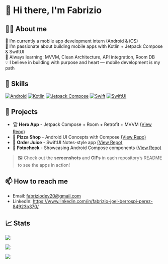 # 👋 Hi there, I'm Fabrizio

## 👨‍💻 About me
<p>
  📱 I’m currently a mobile app development intern (Android & iOS)</br>
  🚀 I’m passionate about building mobile apps with Kotlin + Jetpack Compose & SwiftUI</br>
  🧠 Always learning: MVVM, Clean Architecture, API integration, Room DB</br>
  💡 I believe in building with purpose and heart — mobile development is my path</br>
</p>  

## 🔧 Skills
[![Android](https://img.shields.io/badge/Android-3DDC84?style=for-the-badge&logo=android&logoColor=white&labelColor=101010)](https://developer.android.com/)
[![Kotlin](https://img.shields.io/badge/Kotlin-0095D5?style=for-the-badge&logo=kotlin&logoColor=white&labelColor=101010)](https://kotlinlang.org/)
[![Jetpack Compose](https://img.shields.io/badge/Jetpack_Compose-4285F4?style=for-the-badge&logo=android-studio&logoColor=white&labelColor=101010)](https://developer.android.com/jetpack/compose)
[![Swift](https://img.shields.io/badge/Swift-FA7343?style=for-the-badge&logo=swift&logoColor=white&labelColor=101010)](https://developer.apple.com/swift/)
[![SwiftUI](https://img.shields.io/badge/SwiftUI-000000?style=for-the-badge&logo=apple&logoColor=white&labelColor=101010)](https://developer.apple.com/xcode/swiftui/)

## 📂 Projects
- 🏆 **Hero App** - Jetpack Compose + Room + Retrofit + MVVM [(View Repo)](URL_DEL_REPO)
- 🍕 **Pizza Shop** - Android UI Concepts with Compose [(View Repo)](URL_DEL_REPO)
- 🍎 **Order Juice** - SwiftUI Notes-style app [(View Repo)](URL_DEL_REPO)
- 👤 **Fotocheck** - Showcasing Android Compose components [(View Repo)](URL_DEL_REPO)

> 🖼️ Check out the **screenshots** and **GIFs** in each repository’s README to see the apps in action!

## 📫 How to reach me
- Email: fabriziodev20@gmail.com 
- LinkedIn: https://www.linkedin.com/in/fabrizio-joel-berrospi-perez-84923b370/

## 📈 Stats
<p><img align="center" src="https://github-readme-streak-stats.herokuapp.com/?user=FabrizioDev20"/></p>
<p><img align="center" src="https://github-readme-stats.vercel.app/api?username=FabrizioDev20&show_icons=true&count_private=true"/></p>
<p><img align="center" src="https://github-readme-stats.vercel.app/api/top-langs/?username=FabrizioDev20"/></p>
